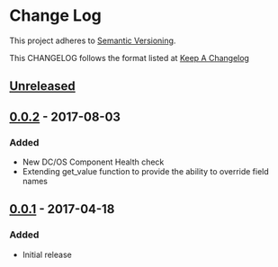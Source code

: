# Change Log
This project adheres to [Semantic Versioning](http://semver.org/).

This CHANGELOG follows the format listed at [Keep A Changelog](http://keepachangelog.com/)

## [Unreleased]

## [0.0.2] - 2017-08-03
### Added
- New DC/OS Component Health check
- Extending get_value function to provide the ability to override field names

## [0.0.1] - 2017-04-18

### Added
- Initial release

[Unreleased]: https://github.com/sensu-plugins/sensu-plugins-dcos/compare/0.0.2...HEAD
[0.0.2]: https://github.com/sensu-plugins/sensu-plugins-dcos/compare/0.0.1...0.0.2
[0.0.1]:https://github.com/sensu-plugins/sensu-plugins-dcos/compare/9c72afb596622f6c1a51f95281f52bd53791ede9...0.0.1
